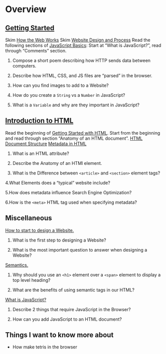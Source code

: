 # Overview


## [Getting Started](https://developer.mozilla.org/en-US/docs/Learn/Getting_started_with_the_web/)

Skim [How the Web Works](https://developer.mozilla.org/en-US/docs/Learn/Getting_started_with_the_web/How_the_Web_works)
Skim [Website Design and Process](https://developer.mozilla.org/en-US/docs/Learn/Getting_started_with_the_web/What_will_your_website_look_like)
Read the following sections of [JavaScript Basics](https://developer.mozilla.org/en-US/docs/Learn/Getting_started_with_the_web/JavaScript_basics): Start at “What is JavaScript?”, read through “Comments” section.

1. Compose a short poem describing how HTTP sends data between computers.

2. Describe how HTML, CSS, and JS files are “parsed” in the browser.

3. How can you find images to add to a Website?

4. How do you create a `String` vs a `Number` in JavaScript?

5. What is a `Variable` and why are they important in JavaScript?


## [Introduction to HTML](https://developer.mozilla.org/en-US/docs/Learn/HTML/Introduction_to_HTML/)

Read the beginning of [Getting Started with HTML](https://developer.mozilla.org/en-US/docs/Learn/HTML/Introduction_to_HTML/Getting_started). Start from the beginning and read through section “Anatomy of an HTML document”.
[HTML Document Structure](https://developer.mozilla.org/en-US/docs/Learn/HTML/Introduction_to_HTML/Document_and_website_structure)
[Metadata in HTML](https://developer.mozilla.org/en-US/docs/Learn/HTML/Introduction_to_HTML/The_head_metadata_in_HTML)

1. What is an HTML attribute?

2. Describe the Anatomy of an HTMl element.

3. What is the Difference between `<article>` and `<section>` element tags?

4.What Elements does a “typical” website include?

5.How does metadata influence Search Engine Optimization?

6.How is the `<meta>` HTML tag used when specifying metadata?


## Miscellaneous

[How to start to design a Website.](https://developer.mozilla.org/en-US/docs/Learn/Common_questions/Thinking_before_coding)

1. What is the first step to designing a Website?

2. What is the most important question to answer when designing a Website?
  
  
[Semantics.](https://developer.mozilla.org/en-US/docs/Glossary/Semantics)

1. Why should you use an `<h1>` element over a `<span>` element to display a top level heading?

2. What are the benefits of using semantic tags in our HTML?


[What is JavaScript?](https://developer.mozilla.org/en-US/docs/Learn/JavaScript/First_steps/What_is_JavaScript)

1. Describe 2 things that require JavaScript in the Browser?

2. How can you add JavaScript to an HTML document?



## Things I want to know more about

- How make tetris in the browser
